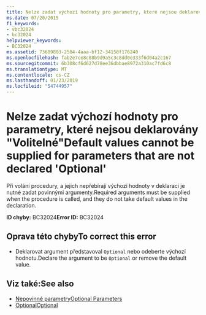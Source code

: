 ```yaml
---
title: Nelze zadat výchozí hodnoty pro parametry, které nejsou deklarovány "Volitelné"
ms.date: 07/20/2015
f1_keywords:
- vbc32024
- bc32024
helpviewer_keywords:
- BC32024
ms.assetid: 73689803-2584-4aaa-bf12-34158f176240
ms.openlocfilehash: fab2e7ce8c88b9d9a5c3c8dd0e333f6d04a2c167
ms.sourcegitcommit: 6b308cf6d627d78ee36dbbae8972a310ac7fd6c8
ms.translationtype: MT
ms.contentlocale: cs-CZ
ms.lasthandoff: 01/23/2019
ms.locfileid: "54744957"
---
```

# <a name="default-values-cannot-be-supplied-for-parameters-that-are-not-declared-optional"></a><span data-ttu-id="02e00-102">Nelze zadat výchozí hodnoty pro parametry, které nejsou deklarovány "Volitelné"</span><span class="sxs-lookup"><span data-stu-id="02e00-102">Default values cannot be supplied for parameters that are not declared 'Optional'</span></span>
<span data-ttu-id="02e00-103">Při volání procedury, a jejich nepřebírají výchozí hodnoty v deklaraci je nutné zadat povinnými argumenty.</span><span class="sxs-lookup"><span data-stu-id="02e00-103">Required arguments must be supplied when the procedure is called, and they do not take default values in the declaration.</span></span>  
  
 <span data-ttu-id="02e00-104">**ID chyby:** BC32024</span><span class="sxs-lookup"><span data-stu-id="02e00-104">**Error ID:** BC32024</span></span>  
  
## <a name="to-correct-this-error"></a><span data-ttu-id="02e00-105">Oprava této chyby</span><span class="sxs-lookup"><span data-stu-id="02e00-105">To correct this error</span></span>  
  
-   <span data-ttu-id="02e00-106">Deklarovat argument představoval `Optional` nebo odeberte výchozí hodnotu.</span><span class="sxs-lookup"><span data-stu-id="02e00-106">Declare the argument to be `Optional` or remove the default value.</span></span>  
  
## <a name="see-also"></a><span data-ttu-id="02e00-107">Viz také:</span><span class="sxs-lookup"><span data-stu-id="02e00-107">See also</span></span>
- [<span data-ttu-id="02e00-108">Nepovinné parametry</span><span class="sxs-lookup"><span data-stu-id="02e00-108">Optional Parameters</span></span>](../../visual-basic/programming-guide/language-features/procedures/optional-parameters.md)
- [<span data-ttu-id="02e00-109">Optional</span><span class="sxs-lookup"><span data-stu-id="02e00-109">Optional</span></span>](../../visual-basic/language-reference/modifiers/optional.md)
